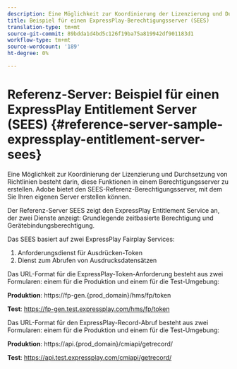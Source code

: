 ```yaml
---
description: Eine Möglichkeit zur Koordinierung der Lizenzierung und Durchsetzung von Richtlinien besteht darin, diese Funktionen in einem Berechtigungsserver zu erstellen. Adobe bietet den SEES-Referenz-Berechtigungsserver, mit dem Sie Ihren eigenen Server erstellen können.
title: Beispiel für einen ExpressPlay-Berechtigungsserver (SEES)
translation-type: tm+mt
source-git-commit: 89bdda1d4bd5c126f19ba75a819942df901183d1
workflow-type: tm+mt
source-wordcount: '189'
ht-degree: 0%

---
```



# Referenz-Server: Beispiel für einen ExpressPlay Entitlement Server (SEES) {#reference-server-sample-expressplay-entitlement-server-sees}

Eine Möglichkeit zur Koordinierung der Lizenzierung und Durchsetzung von Richtlinien besteht darin, diese Funktionen in einem Berechtigungsserver zu erstellen. Adobe bietet den SEES-Referenz-Berechtigungsserver, mit dem Sie Ihren eigenen Server erstellen können.

Der Referenz-Server SEES zeigt den ExpressPlay Entitlement Service an, der zwei Dienste anzeigt: Grundlegende zeitbasierte Berechtigung und Gerätebindungsberechtigung.

Das SEES basiert auf zwei ExpressPlay Fairplay Services:

1. Anforderungsdienst für Ausdrücken-Token
1. Dienst zum Abrufen von Ausdrucksdatensätzen

Das URL-Format für die ExpressPlay-Token-Anforderung besteht aus zwei Formularen: einem für die Produktion und einem für die Test-Umgebung:

**Produktion**: <span></span>https://fp-gen.{prod_domain}/hms/fp/token

**Test**: <span></span>https://fp-gen.test.expressplay.com/hms/fp/token

Das URL-Format für den ExpressPlay-Record-Abruf besteht aus zwei Formularen: einem für die Produktion und einem für die Test-Umgebung:

**Produktion**: <span></span>https://api.{prod_domain}/cmiapi/getrecord/

**Test**: <span></span>https://api.test.expressplay.com/cmiapi/getrecord/
